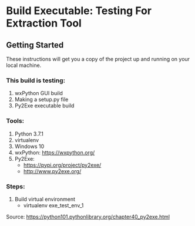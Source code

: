 # Build Executable: Testing For Extraction Tool

## Getting Started
These instructions will get you a copy of the project up and running on your local machine.

### This build is testing:
1. wxPython GUI build
2. Making a setup.py file
3. Py2Exe executable build

### Tools:
1. Python 3.7.1
2. virtualenv
3. Windows 10
4. wxPython: https://wxpython.org/
5. Py2Exe:
   * https://pypi.org/project/py2exe/
   * http://www.py2exe.org/
  
### Steps:
1. Build virtual environment
   * virtualenv exe_test_env_1


Source: https://python101.pythonlibrary.org/chapter40_py2exe.html
